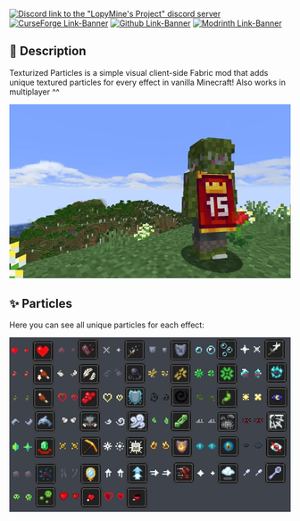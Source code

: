 [![Discord link to the "LopyMine's Project" discord server](https://cdn.modrinth.com/data/cached_images/6d9796c521a3261b9a7e4c3eb6b1c3d2dfe4c112.png)](https://discord.gg/NZzxdkrV4s) [![CurseForge Link-Banner](https://cdn.modrinth.com/data/cached_images/e867d37a2f6ad224258b75aacf6477e777427717.png)](https://www.curseforge.com/minecraft/mc-mods/texturized-particles) [![Github Link-Banner](https://cdn.modrinth.com/data/cached_images/ae65154a7b076cd508f14975a27d1e75e3449a1d.png)](https://github.com/LopyMine/texturized-particles) [![Modrinth Link-Banner](https://cdn.modrinth.com/data/cached_images/b9c43eaea7fc523285ae0981829b84e206672b48.png)](https://modrinth.com/mod/texturized-particles)

## 💬 Description

Texturized Particles is a simple visual client-side Fabric mod that adds unique textured particles for every effect in vanilla Minecraft! Also works in multiplayer ^^

<img src="img/banner.webp" width="800px" alt="Banner"/>

## ✨ Particles
Here you can see all unique particles for each effect:

<img src="img/particles.png" width="800px" alt="Effets"/>